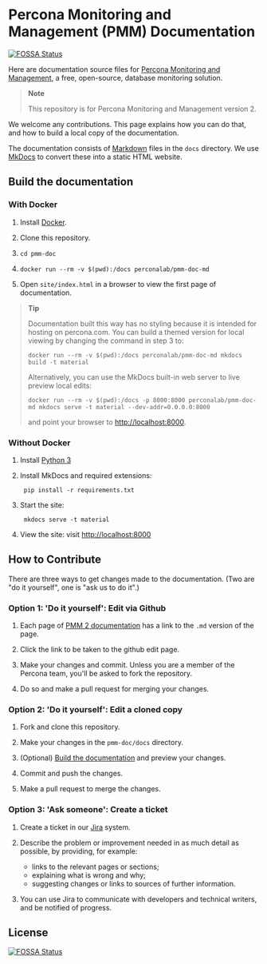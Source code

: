 # Percona Monitoring and Management (PMM) Documentation
[![FOSSA Status](https://app.fossa.com/api/projects/git%2Bgithub.com%2Fpercona%2Fpmm-doc.svg?type=shield)](https://app.fossa.com/projects/git%2Bgithub.com%2Fpercona%2Fpmm-doc?ref=badge_shield)

Here are documentation source files for [Percona Monitoring and Management](https://www.percona.com/software/database-tools/percona-monitoring-and-management/2.x/), a free, open-source, database monitoring solution.

> **Note**
>
> This repository is for Percona Monitoring and Management version 2.

We welcome any contributions. This page explains how you can do that, and how to build a local copy of the documentation.

The documentation consists of [Markdown](https://daringfireball.net/projects/markdown/) files in the `docs` directory. We use [MkDocs](https://www.mkdocs.org/) to convert these into a static HTML website.

## Build the documentation
### With Docker

1. Install [Docker](https://docs.docker.com/get-docker/).

2. Clone this repository.

3. `cd pmm-doc`

4. `docker run --rm -v $(pwd):/docs perconalab/pmm-doc-md`

5. Open `site/index.html` in a browser to view the first page of documentation.

> **Tip**
>
> Documentation built this way has no styling because it is intended for hosting on percona.com.
> You can build a themed version for local viewing by changing the command in step 3 to:
>
> `docker run --rm -v $(pwd):/docs perconalab/pmm-doc-md mkdocs build -t material`
>
> Alternatively, you can use the MkDocs built-in web server to live preview local edits:
>
> `docker run --rm -v $(pwd):/docs -p 8000:8000 perconalab/pmm-doc-md mkdocs serve -t material --dev-addr=0.0.0.0:8000`
>
> and point your browser to [http://localhost:8000](http://localhost:8000).

### Without Docker

1. Install [Python 3](https://www.python.org/downloads/)

2. Install MkDocs and required extensions:

        pip install -r requirements.txt

3. Start the site:

        mkdocs serve -t material

4. View the site: visit <http://localhost:8000>
## How to Contribute

There are three ways to get changes made to the documentation. (Two are "do it yourself", one is "ask us to do it".)
### Option 1: 'Do it yourself': Edit via Github

1. Each page of [PMM 2 documentation](https://www.percona.com/doc/percona-monitoring-and-management/2.x/) has a link to the `.md` version of the page.

2. Click the link to be taken to the github edit page.

3. Make your changes and commit. Unless you are a member of the Percona team, you'll be asked to fork the repository.

4. Do so and make a pull request for merging your changes.

### Option 2: 'Do it yourself': Edit a cloned copy

1. Fork and clone this repository.

2. Make your changes in the `pmm-doc/docs` directory.

3. (Optional) [Build the documentation](#build-the-documentation) and preview your changes.

4. Commit and push the changes.

5. Make a pull request to merge the changes.

### Option 3: 'Ask someone': Create a ticket

1. Create a ticket in our [Jira](https://jira.percona.com/projects/PMM/issues) system.

2. Describe the problem or improvement needed in as much detail as possible, by providing, for example:
   - links to the relevant pages or sections;
   - explaining what is wrong and why;
   - suggesting changes or links to sources of further information.

3. You can use Jira to communicate with developers and technical writers, and be notified of progress.



## License
[![FOSSA Status](https://app.fossa.com/api/projects/git%2Bgithub.com%2Fpercona%2Fpmm-doc.svg?type=large)](https://app.fossa.com/projects/git%2Bgithub.com%2Fpercona%2Fpmm-doc?ref=badge_large)
